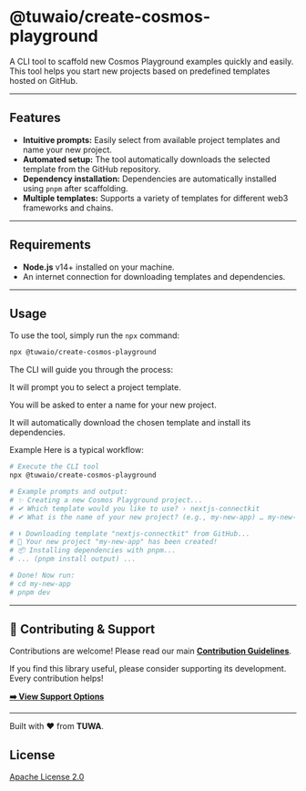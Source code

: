 # @tuwaio/create-cosmos-playground

A CLI tool to scaffold new Cosmos Playground examples quickly and easily. This tool helps you start new projects based on predefined templates hosted on GitHub.

---

## Features

- **Intuitive prompts:** Easily select from available project templates and name your new project.
- **Automated setup:** The tool automatically downloads the selected template from the GitHub repository.
- **Dependency installation:** Dependencies are automatically installed using `pnpm` after scaffolding.
- **Multiple templates:** Supports a variety of templates for different web3 frameworks and chains.

---

## Requirements

- **Node.js** v14+ installed on your machine.
- An internet connection for downloading templates and dependencies.

---

## Usage

To use the tool, simply run the `npx` command:

```bash
npx @tuwaio/create-cosmos-playground
```

The CLI will guide you through the process:

It will prompt you to select a project template.

You will be asked to enter a name for your new project.

It will automatically download the chosen template and install its dependencies.

Example
Here is a typical workflow:
```bash
# Execute the CLI tool
npx @tuwaio/create-cosmos-playground

# Example prompts and output:
# ✨ Creating a new Cosmos Playground project...
# ✔ Which template would you like to use? › nextjs-connectkit
# ✔ What is the name of your new project? (e.g., my-new-app) … my-new-app

# ⬇️ Downloading template "nextjs-connectkit" from GitHub...
# 🎉 Your new project "my-new-app" has been created!
# 📦 Installing dependencies with pnpm...
# ... (pnpm install output) ...

# Done! Now run:
# cd my-new-app
# pnpm dev
```

---

## 🤝 Contributing & Support

Contributions are welcome! Please read our main **[Contribution Guidelines](https://github.com/TuwaIO/workflows/blob/main/CONTRIBUTING.md)**.

If you find this library useful, please consider supporting its development. Every contribution helps!

[**➡️ View Support Options**](https://github.com/TuwaIO/workflows/blob/main/Donation.md)

---

Built with ❤️ from **TUWA**.

## License

[Apache License 2.0](./LICENSE)
